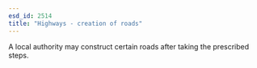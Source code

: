 ```yaml
---
esd_id: 2514
title: "Highways - creation of roads"
---
```


A local authority may construct certain roads after taking the prescribed steps.

